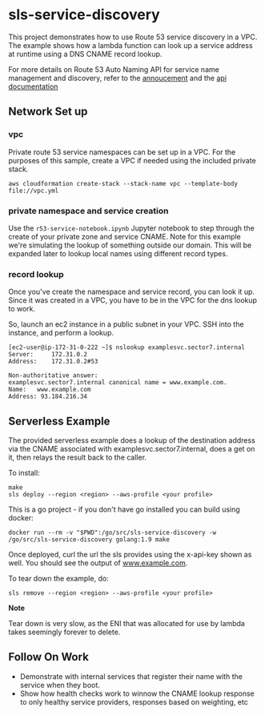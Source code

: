 # sls-service-discovery

This project demonstrates how to use Route 53 service discovery in a VPC. The example shows how a lambda function can look up a service address at runtime using a DNS CNAME record lookup.

For more details on Route 53 Auto Naming API for service name management and discovery, refer to the [annoucement](https://aws.amazon.com/about-aws/whats-new/2017/12/amazon-route-53-releases-auto-naming-api-name-service-management/) and the [api documentation](https://docs.aws.amazon.com/Route53/latest/APIReference/API_Operations_Amazon_Route_53_Auto_Naming.html)

## Network Set up

### vpc

Private route 53 service namespaces can be set up in a VPC. For the purposes of this sample, create a VPC if needed using the included private stack.

```console
aws cloudformation create-stack --stack-name vpc --template-body file://vpc.yml
```

### private namespace and service creation

Use the `r53-service-notebook.ipynb` Jupyter notebook to step through the create of your private zone and service CNAME. Note for this example we're simulating the lookup of something outside our domain. This will be expanded later to lookup local names using different record types.

### record lookup

Once you've create the namespace and service record, you can look it up. Since it was created in a VPC, you have to be in the VPC for the dns lookup to work.

So, launch an ec2 instance in a public subnet in your VPC. SSH into the instance, and perform a lookup.

```console
[ec2-user@ip-172-31-0-222 ~]$ nslookup examplesvc.sector7.internal
Server:		172.31.0.2
Address:	172.31.0.2#53

Non-authoritative answer:
examplesvc.sector7.internal	canonical name = www.example.com.
Name:	www.example.com
Address: 93.184.216.34
```

## Serverless Example

The provided serverless example does a lookup of the destination address via the CNAME associated with examplesvc.sector7.internal, does a get on it, then relays the result back to the caller.

To install:

```console
make
sls deploy --region <region> --aws-profile <your profile>
```

This is a go project - if you don't have go installed  you can build using docker:

```console
docker run --rm -v "$PWD":/go/src/sls-service-discovery -w /go/src/sls-service-discovery golang:1.9 make
```

Once deployed, curl the url the sls provides using the x-api-key shown as well. You should see the output of www.example.com.

To tear down the example, do:

```console
sls remove --region <region> --aws-profile <your profile>
```

**Note**

Tear down is very slow, as the ENI that was allocated for use by lambda takes seemingly forever to delete.


## Follow On Work

* Demonstrate with internal services that register their name with the service when they boot.
* Show how health checks work to winnow the CNAME lookup response to only healthy service providers, responses based on weighting, etc